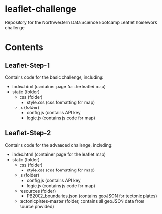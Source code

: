 # leaflet-challenge
Repository for the Northwestern Data Science Bootcamp Leaflet homework challenge

# Contents

## Leaflet-Step-1
Contains code for the basic challenge, including:
* index.html (container page for the leaflet map)
* static (folder)
    * css (folder)
        * style.css (css formatting for map)
    * js (folder)
        * config.js (contains API key)
        * logic.js (contains js code for map)

## Leaflet-Step-2
Contains code for the advanced challenge, including:
* index.html (container page for the leaflet map)
* static (folder)
    * css (folder)
        * style.css (css formatting for map)
    * js (folder)
        * config.js (contains API key)
        * logic.js (contains js code for map)
    * resources (folder)
        * PB2002_boundaries.json (contains geoJSON for tectonic plates)
    * tectonicplates-master (folder, contains all geoJSON data from source provided)
